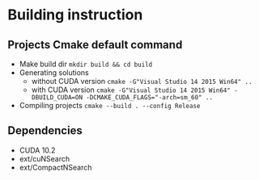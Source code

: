 # Building instruction

## Projects Cmake default command
- Make build dir
  `mkdir build && cd build`
- Generating solutions
  - without CUDA version
    `cmake -G"Visual Studio 14 2015 Win64" ..`
  - with CUDA version
    `cmake -G"Visual Studio 14 2015 Win64" -DBUILD_CUDA=ON -DCMAKE_CUDA_FLAGS="-arch=sm_60" ..`
- Compiling projects
  `cmake --build . --config Release`

## Dependencies
- CUDA 10.2
- ext/cuNSearch
- ext/CompactNSearch